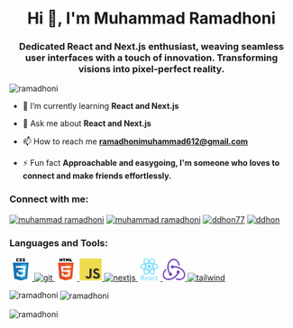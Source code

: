 <h1 align="center">Hi 👋, I'm Muhammad Ramadhoni</h1>
<h3 align="center">Dedicated React and Next.js enthusiast, weaving seamless user interfaces with a touch of innovation. Transforming visions into pixel-perfect reality.</h3>

<p align="left"> <img src="https://komarev.com/ghpvc/?username=ramadhoni&label=Profile%20views&color=0e75b6&style=flat" alt="ramadhoni" /> </p>

- 🌱 I’m currently learning **React and Next.js**

- 💬 Ask me about **React and Next.js**

- 📫 How to reach me **ramadhonimuhammad612@gmail.com**

- ⚡ Fun fact **Approachable and easygoing, I'm someone who loves to connect and make friends effortlessly.**

<h3 align="left">Connect with me:</h3>
<p align="left">
<a href="https://linkedin.com/in/muhammad ramadhoni" target="blank"><img align="center" src="https://raw.githubusercontent.com/rahuldkjain/github-profile-readme-generator/master/src/images/icons/Social/linked-in-alt.svg" alt="muhammad ramadhoni" height="30" width="40" /></a>
<a href="https://fb.com/muhammad ramadhoni" target="blank"><img align="center" src="https://raw.githubusercontent.com/rahuldkjain/github-profile-readme-generator/master/src/images/icons/Social/facebook.svg" alt="muhammad ramadhoni" height="30" width="40" /></a>
<a href="https://instagram.com/ddhon77" target="blank"><img align="center" src="https://raw.githubusercontent.com/rahuldkjain/github-profile-readme-generator/master/src/images/icons/Social/instagram.svg" alt="ddhon77" height="30" width="40" /></a>
<a href="https://discord.gg/ddhon" target="blank"><img align="center" src="https://raw.githubusercontent.com/rahuldkjain/github-profile-readme-generator/master/src/images/icons/Social/discord.svg" alt="ddhon" height="30" width="40" /></a>
</p>

<h3 align="left">Languages and Tools:</h3>
<p align="left"> <a href="https://www.w3schools.com/css/" target="_blank" rel="noreferrer"> <img src="https://raw.githubusercontent.com/devicons/devicon/master/icons/css3/css3-original-wordmark.svg" alt="css3" width="40" height="40"/> </a> <a href="https://git-scm.com/" target="_blank" rel="noreferrer"> <img src="https://www.vectorlogo.zone/logos/git-scm/git-scm-icon.svg" alt="git" width="40" height="40"/> </a> <a href="https://www.w3.org/html/" target="_blank" rel="noreferrer"> <img src="https://raw.githubusercontent.com/devicons/devicon/master/icons/html5/html5-original-wordmark.svg" alt="html5" width="40" height="40"/> </a> <a href="https://developer.mozilla.org/en-US/docs/Web/JavaScript" target="_blank" rel="noreferrer"> <img src="https://raw.githubusercontent.com/devicons/devicon/master/icons/javascript/javascript-original.svg" alt="javascript" width="40" height="40"/> </a> <a href="https://nextjs.org/" target="_blank" rel="noreferrer"> <img src="https://cdn.worldvectorlogo.com/logos/nextjs-2.svg" alt="nextjs" width="40" height="40"/> </a> <a href="https://reactjs.org/" target="_blank" rel="noreferrer"> <img src="https://raw.githubusercontent.com/devicons/devicon/master/icons/react/react-original-wordmark.svg" alt="react" width="40" height="40"/> </a> <a href="https://redux.js.org" target="_blank" rel="noreferrer"> <img src="https://raw.githubusercontent.com/devicons/devicon/master/icons/redux/redux-original.svg" alt="redux" width="40" height="40"/> </a> <a href="https://tailwindcss.com/" target="_blank" rel="noreferrer"> <img src="https://www.vectorlogo.zone/logos/tailwindcss/tailwindcss-icon.svg" alt="tailwind" width="40" height="40"/> </a> </p>

<p><img align="left" src="https://github-readme-stats.vercel.app/api/top-langs?username=ramadhoni&show_icons=true&locale=en&layout=compact" alt="ramadhoni" /></p>

<p>&nbsp;<img align="center" src="https://github-readme-stats.vercel.app/api?username=ramadhoni&show_icons=true&locale=en" alt="ramadhoni" /></p>

<p><img align="center" src="https://github-readme-streak-stats.herokuapp.com/?user=ramadhoni&" alt="ramadhoni" /></p>
